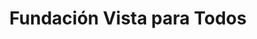 ---
title: "Fundación Vista para Todos"
url: /sangolqui/fundacion-vista-para-todos/
shop: Optiker
---